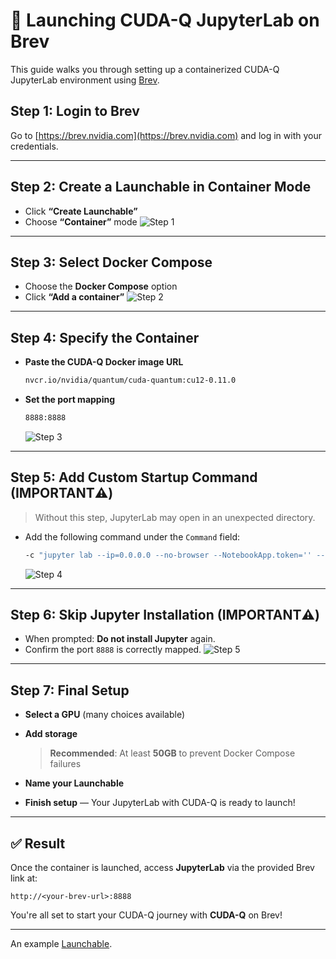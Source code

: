 # 🚀 Launching CUDA-Q JupyterLab on Brev

This guide walks you through setting up a containerized CUDA-Q JupyterLab environment using [Brev](https://brev.nvidia.com/).

## Step 1: Login to Brev

Go to [https://brev.nvidia.com](https://brev.nvidia.com) and log in with your credentials.

---

## Step 2: Create a Launchable in Container Mode

* Click **“Create Launchable”**
* Choose **“Container”** mode
  ![Step 1](<img width="2239" height="971" alt="image" src="https://github.com/user-attachments/assets/25cac2cc-3df2-49b8-a92a-7e97c741ee8e" />
)

---

## Step 3: Select Docker Compose

* Choose the **Docker Compose** option
* Click **“Add a container”**
  ![Step 2](image.png)

---

## Step 4: Specify the Container

* **Paste the CUDA-Q Docker image URL**

  ```bash
  nvcr.io/nvidia/quantum/cuda-quantum:cu12-0.11.0
  ```

* **Set the port mapping**

  ```bash
  8888:8888
  ```

  ![Step 3](image.png)

---

## Step 5: Add Custom Startup Command (IMPORTANT⚠️)

> Without this step, JupyterLab may open in an unexpected directory.

* Add the following command under the `Command` field:

  ```bash
  -c "jupyter lab --ip=0.0.0.0 --no-browser --NotebookApp.token='' --allow-root --NotebookApp.allow_origin='*' --notebook-dir='/home/cudaq'"
  ```

  ![Step 4](image.png)

---

## Step 6: Skip Jupyter Installation (IMPORTANT⚠️)

* When prompted: **Do not install Jupyter** again.
* Confirm the port `8888` is correctly mapped.
  ![Step 5](image.png)

---

## Step 7: Final Setup

* **Select a GPU** (many choices available)
* **Add storage**

  > **Recommended**: At least **50GB** to prevent Docker Compose failures
* **Name your Launchable**
* **Finish setup** — Your JupyterLab with CUDA-Q is ready to launch!

---

## ✅ Result

Once the container is launched, access **JupyterLab** via the provided Brev link at:

```
http://<your-brev-url>:8888
```

You're all set to start your CUDA-Q journey with **CUDA-Q** on Brev!

---

An example [Launchable](https://brev.nvidia.com/launchable/deploy/now?launchableID=env-2zjZhHYSKhrkSP2cidigUMIss9N).
